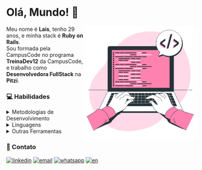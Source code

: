 # Olá, Mundo! 👋
<img src="assets/illustration.png" width=300px max-width=300px min-width=300px alt="lais almeida" align="right">

  Meu nome é **Lais**, tenho 29 anos, e minha stack é **Ruby on Rails**.
  <br>
  Sou formada pela CampusCode no programa **TreinaDev12** da CampusCode, e trabalho como **Desenvolvedora FullStack** 
  na **Pitzi**.

### 💻 Habilidades

<details>
  <summary> Metodologias de Desenvolvimento </summary><br>

  - SCRUM
  - Extreme Programming

  > #### Conceitos
  > - Lógica de Programação
  > - Orientação a Objetos
  > - Boas Práticas

  > #### Práticas
  > - Desenvolvimento Orientado a Testes (TDD)
  > - Programação Pareada
  > - Padronização de Código
  > - Code Reviews

</details>

<details>
  <summary> Linguagens </summary>

- Ruby
- JavaScript
- Java
- C/C++
- PHP

> #### Back-End
> - Ruby on Rails
> - API RESTful

> #### Front-End
> - HTML5
> - CSS3
> - BootStrap
> - Tailwind CSS
> - Vue JS

> #### Banco de Dados
> - SQL
> - SQLite3
> - PostgreSQL

> #### Ferramenta de Testes
> - RSpec
> - Capybara

</details>

<details>
  <summary> Outras Ferramentas</summary><br>

- RuboCop
- Figma
- AWS
- Jenkins

> #### Sistemas Operacionais
> - Windows / WSL
> - Ubuntu

> #### Containers
> - Docker

> #### Versionamento de Código
> - Git
> - GitHub
> - GitHub Actions
</details>

### 💬 Contato

[![linkedin](https://img.shields.io/badge/LinkedIn-0077B5?style=for-the-badge&logo=linkedin&logoColor=white)](https://www.linkedin.com/in/lais-santos-almeida/)
[![email](https://img.shields.io/badge/Gmail-D14836?style=for-the-badge&logo=gmail&logoColor=white)](mailto:laisdev25@gmail.com)
[![whatsapp](https://img.shields.io/badge/WhatsApp-25D366?style=for-the-badge&logo=WhatsApp&logoColor=white)](https://wa.me/77991100970)
[![en](https://img.shields.io/badge/lang-en-black?style=for-the-badge&logo=br)](https://github.com/LaiLestrange/LaiLestrange/blob/main/README.md)
